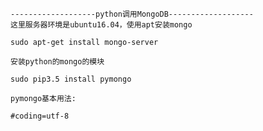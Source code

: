 <!--
author: Jack.Spanrrows
date: 2018-02-12 
title: pymongo的基本使用
tags: Python3,Python,pymongo,mongo
category: python3
status: publish
summary: pymongo的基本使用
-->
```
-------------------python调用MongoDB-------------------
这里服务器环境是ubuntu16.04，使用apt安装mongo

sudo apt-get install mongo-server

安装python的mongo的模块

sudo pip3.5 install pymongo

pymongo基本用法:

#coding=utf-8
```